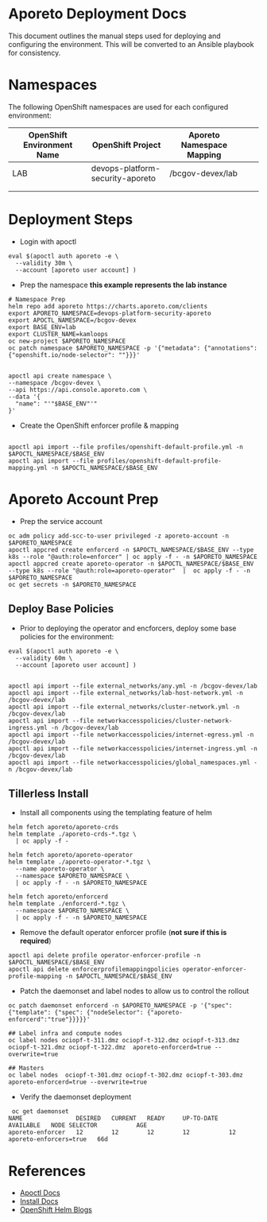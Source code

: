 

# Aporeto Deployment Docs
This document outlines the manual steps used for deploying and configuring the environment. This will be converted to an Ansible playbook for consistency. 

# Namespaces
The following OpenShift namespaces are used for each configured environment: 

| OpenShift Environment Name | OpenShift Project                | Aporeto Namespace Mapping |   |   |
|----------------------------|----------------------------------|---------------------------|---|---|
| LAB                        | devops-platform-security-aporeto | /bcgov-devex/lab          |   |   |
|                            |                                  |                           |   |   |
|                            |                                  |                           |   |   |

# Deployment Steps

- Login with apoctl

```
eval $(apoctl auth aporeto -e \
  --validity 30m \
  --account [aporeto user account] )
```

- Prep the namespace **this example represents the lab instance**

```
# Namespace Prep
helm repo add aporeto https://charts.aporeto.com/clients
export APORETO_NAMESPACE=devops-platform-security-aporeto
export APOCTL_NAMESPACE=/bcgov-devex
export BASE_ENV=lab
export CLUSTER_NAME=kamloops
oc new-project $APORETO_NAMESPACE
oc patch namespace $APORETO_NAMESPACE -p '{"metadata": {"annotations": {"openshift.io/node-selector": ""}}}'


apoctl api create namespace \
--namespace /bcgov-devex \
--api https://api.console.aporeto.com \
--data '{
  "name": "'"$BASE_ENV"'"
}'
```

- Create the OpenShift enforcer profile  & mapping
```

apoctl api import --file profiles/openshift-default-profile.yml -n $APOCTL_NAMESPACE/$BASE_ENV
apoctl api import --file profiles/openshift-default-profile-mapping.yml -n $APOCTL_NAMESPACE/$BASE_ENV

```


# Aporeto Account Prep

- Prep the service account

```
oc adm policy add-scc-to-user privileged -z aporeto-account -n $APORETO_NAMESPACE
apoctl appcred create enforcerd -n $APOCTL_NAMESPACE/$BASE_ENV --type k8s --role "@auth:role=enforcer" | oc apply -f - -n $APORETO_NAMESPACE
apoctl appcred create aporeto-operator -n $APOCTL_NAMESPACE/$BASE_ENV --type k8s --role "@auth:role=aporeto-operator"  |  oc apply -f - -n $APORETO_NAMESPACE
oc get secrets -n $APORETO_NAMESPACE
```


## Deploy Base Policies
- Prior to deploying the operator and encforcers, deploy some base policies for the environment: 

```
eval $(apoctl auth aporeto -e \
  --validity 60m \
  --account [aporeto user account] )


apoctl api import --file external_networks/any.yml -n /bcgov-devex/lab
apoctl api import --file external_networks/lab-host-network.yml -n /bcgov-devex/lab
apoctl api import --file external_networks/cluster-network.yml -n /bcgov-devex/lab
apoctl api import --file networkaccesspolicies/cluster-network-ingress.yml -n /bcgov-devex/lab
apoctl api import --file networkaccesspolicies/internet-egress.yml -n /bcgov-devex/lab
apoctl api import --file networkaccesspolicies/internet-ingress.yml -n /bcgov-devex/lab
apoctl api import --file networkaccesspolicies/global_namespaces.yml -n /bcgov-devex/lab
```

## Tillerless Install
- Install all components using the templating feature of helm

```
helm fetch aporeto/aporeto-crds
helm template ./aporeto-crds-*.tgz \
  | oc apply -f -

helm fetch aporeto/aporeto-operator 
helm template ./aporeto-operator-*.tgz \
  --name aporeto-operator \
  --namespace $APORETO_NAMESPACE \
  | oc apply -f - -n $APORETO_NAMESPACE

helm fetch aporeto/enforcerd
helm template ./enforcerd-*.tgz \
  --namespace $APORETO_NAMESPACE \
  | oc apply -f - -n $APORETO_NAMESPACE
```


- Remove the default operator enforcer profile (**not sure if this is required**)

```
apoctl api delete profile operator-enforcer-profile -n $APOCTL_NAMESPACE/$BASE_ENV
apoctl api delete enforcerprofilemappingpolicies operator-enforcer-profile-mapping -n $APOCTL_NAMESPACE/$BASE_ENV
```

- Patch the daemonset and label nodes to allow us to control the rollout

```
oc patch daemonset enforcerd -n $APORETO_NAMESPACE -p '{"spec": {"template": {"spec": {"nodeSelector": {"aporeto-enforcerd":"true"}}}}}'

## Label infra and compute nodes
oc label nodes ociopf-t-311.dmz ociopf-t-312.dmz ociopf-t-313.dmz ociopf-t-321.dmz ociopf-t-322.dmz  aporeto-enforcerd=true --overwrite=true

## Masters
oc label nodes  ociopf-t-301.dmz ociopf-t-302.dmz ociopf-t-303.dmz aporeto-enforcerd=true --overwrite=true
```

- Verify the daemonset deployment

```
 oc get daemonset
NAME               DESIRED   CURRENT   READY     UP-TO-DATE   AVAILABLE   NODE SELECTOR           AGE
aporeto-enforcer   12        12        12        12           12          aporeto-enforcers=true   66d
```




# References
- [Apoctl Docs](https://junon.console.aporeto.com/docs/main/registration/logging-in-with-apoctl/)
- [Install Docs](https://junon.console.aporeto.com/docs/main/installation/install-on-kubernetes/)
- [OpenShift Helm Blogs](https://blog.openshift.com/getting-started-helm-openshift/)
